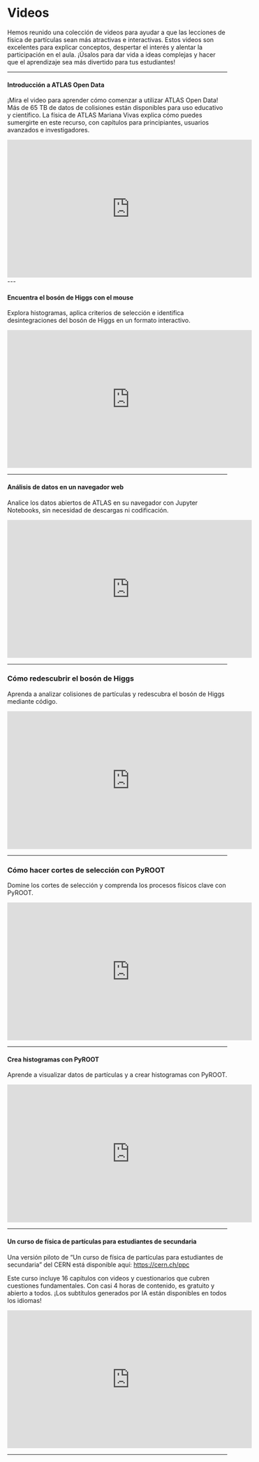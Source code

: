 # Videos
Hemos reunido una colección de videos para ayudar a que las lecciones de física de partículas sean más atractivas e interactivas. Estos videos son excelentes para explicar conceptos, despertar el interés y alentar la participación en el aula. ¡Úsalos para dar vida a ideas complejas y hacer que el aprendizaje sea más divertido para tus estudiantes!

---

#### Introducción a ATLAS Open Data

¡Mira el video para aprender cómo comenzar a utilizar ATLAS Open Data! Más de 65 TB de datos de colisiones están disponibles para uso educativo y científico. La física de ATLAS Mariana Vivas explica cómo puedes sumergirte en este recurso, con capítulos para principiantes, usuarios avanzados e investigadores.

<iframe width="560" height="315" src="https://www.youtube.com/embed/r83e1FJOxqg?si=ZzjONs931y8qut84" title="Reproductor de videos de YouTube" frameborder="0" allow="accelerometer; autoplay; clipboard-write; encrypted-media; gyroscope; picture-in-picture; web-share" referrerpolicy="strict-origin-when-cross-origin" allowfullscreen></iframe>
---

#### Encuentra el bosón de Higgs con el mouse
Explora histogramas, aplica criterios de selección e identifica desintegraciones del bosón de Higgs en un formato interactivo.

<iframe width="560" height="315" src="https://www.youtube.com/embed/X1PyNTUwffI?si=9VwPVsdFFNBUYpYb" title="Reproductor de video de YouTube" frameborder="0" allow="accelerometer; autoplay; clipboard-write; encrypted-media; gyroscope; picture-in-picture; web-share" referrerpolicy="strict-origin-when-cross-origin" allowfullscreen></iframe>

---

#### Análisis de datos en un navegador web
Analice los datos abiertos de ATLAS en su navegador con Jupyter Notebooks, sin necesidad de descargas ni codificación.

<iframe width="560" height="315" src="https://www.youtube.com/embed/wIr_WZHpMSc?si=liO_lsX1Zu9nwv2z" title="Reproductor de videos de YouTube" frameborder="0" allow="accelerometer; autoplay; clipboard-write; encrypted-media; gyroscope; picture-in-picture; web-share" referrerpolicy="strict-origin-when-cross-origin" allowfullscreen></iframe>

---

### Cómo redescubrir el bosón de Higgs
Aprenda a analizar colisiones de partículas y redescubra el bosón de Higgs mediante código.

<iframe width="560" height="315" src="https://www.youtube.com/embed/aOz-Xj_znrs?si=m-XWTlZX34nPMDwK" title="Reproductor de video de YouTube" frameborder="0" allow="accelerometer; autoplay; clipboard-write; encrypted-media; gyroscope; picture-in-picture; web-share" referrerpolicy="strict-origin-when-cross-origin" allowfullscreen></iframe>

---

### Cómo hacer cortes de selección con PyROOT
Domine los cortes de selección y comprenda los procesos físicos clave con PyROOT.

<iframe width="560" height="315" src="https://www.youtube.com/embed/FhboBZuLC08?si=jA4zFz80xqUsV3Oj" title="Reproductor de video de YouTube" frameborder="0" allow="accelerometer; autoplay; clipboard-write; encrypted-media; gyroscope; picture-in-picture; web-share" referrerpolicy="strict-origin-when-cross-origin" allowfullscreen></iframe>

---

#### Crea histogramas con PyROOT
Aprende a visualizar datos de partículas y a crear histogramas con PyROOT.

<iframe width="560" height="315" src="https://www.youtube.com/embed/cYNUyfn-ido?si=ZnLJHzx2smc8Bmdq" title="Reproductor de videos de YouTube" frameborder="0" allow="accelerometer; autoplay; clipboard-write; encrypted-media; gyroscope; picture-in-picture; web-share" referrerpolicy="strict-origin-when-cross-origin" allowfullscreen></iframe>

---

#### Un curso de física de partículas para estudiantes de secundaria
Una versión piloto de “Un curso de física de partículas para estudiantes de secundaria” del CERN está disponible aquí: https://cern.ch/ppc

Este curso incluye 16 capítulos con videos y cuestionarios que cubren cuestiones fundamentales. Con casi 4 horas de contenido, es gratuito y abierto a todos. ¡Los subtítulos generados por IA están disponibles en todos los idiomas!

<iframe width="560" height="315" src="https://www.youtube.com/embed/OjrycTZxG4M?si=AG2W0QaMfUjh-KJU" title="Reproductor de video de YouTube" frameborder="0" allow="accelerometer; autoplay; clipboard-write; encrypted-media; gyroscope; picture-in-picture; web-share" referrerpolicy="strict-origin-when-cross-origin" allowfullscreen></iframe>

---